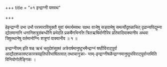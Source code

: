 +++
title = "०१ इन्द्राग्नी यमवथ"

+++

हेइन्द्राग्नी उभा उभौ परस्परावियुक्तौ युवां यंमर्त्यमवथः रक्षथः वाजेषु सङ्ग्रामेषु समर्त्योदृह्ळाचित् दृढान्यपिद्युम्ना द्योतमानानि धनानिशत्रुसंबन्धीनि प्रभेदति प्रकर्षेणभिनत्ति त्रितऋषिर्वाणीरिव प्रतिवादिवाक्यानीव अथवा त्रिषुस्थानेषु वर्तमानोग्निः शत्रूणां वाक्यानीव ॥ १ ॥

इन्द्राग्नीयम् इति षळ् ऋचं चतुर्दशंसूक्तं अत्रेरार्षमानुष्टुभमैन्द्राग्नं षष्ठीविराट्पूर्वा आद्यौदशकावष्टकास्त्रयइतिपरिभाषितत्वात् तथाचानुक्रा- न्तम्-इन्द्राग्नीषळैन्द्राग्नमानुष्ठुभंविराट्पूर्वान्तमिति विनियोगोलैङ्गिकः ।